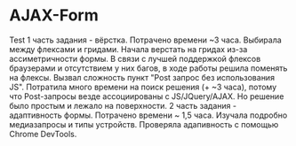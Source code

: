 # AJAX-Form
Test
1 часть задания - вёрстка. Потрачено времени ~3 часа. 
Выбирала между флексами и гридами. Начала верстать на гридах из-за ассиметричности формы. В связи с лучшей поддержкой флексов браузерами и отсутствием у них багов, в ходе работы решила поменять на флексы.
Вызвал сложность пункт "Post запрос без использования JS". Потратила много времени на поиск решения (+ ~3 часа), потому что Post-запросы везде ассоциированы с JS/JQuery/AJAX. Но решение было простым и лежало на поверхности.
2 часть задания - адаптивность формы. Потрачено времени ~ 1,5 часа. Изучала подробно медиазапросы и типы устройств. Проверяла адапивность с помощью Chrome DevTools.

